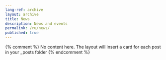 ```yaml
---
lang-ref: archive
layout: archive
title: News
description: News and events
permalink: /ru/news/
published: true
---
```

{% comment %}
  No content here. The layout will insert a card for each post in your _posts folder
{% endcomment %}
